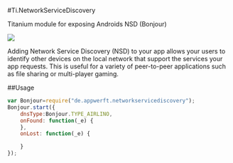 #Ti.NetworkServiceDiscovery

Titanium module for exposing Androids NSD (Bonjour)

<img src="http://screenshots.en.sftcdn.net/en/scrn/79000/79553/bonjour-6.jpg" widt=100 />

Adding Network Service Discovery (NSD) to your app allows your users to identify other devices on the local network that support the services your app requests. This is useful for a variety of peer-to-peer applications such as file sharing or multi-player gaming.

##Usage
```javascript
var Bonjour=require("de.appwerft.networkservicediscovery");
Bonjour.start({
    dnsType:Bonjour.TYPE_AIRLINO,
    onFound: function(_e) {
    },
    onLost: function(_e) {

    }
});

```